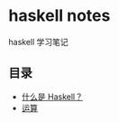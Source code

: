 # haskell notes

haskell 学习笔记

## 目录

- [什么是 Haskell？](/docs/welcome.md)
- [运算](/docs/operation.md)
